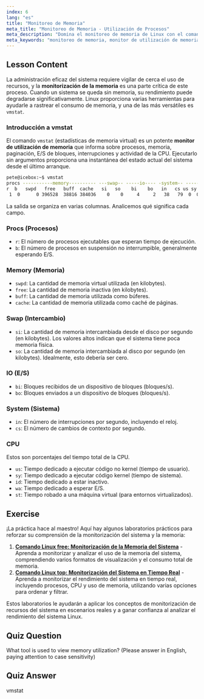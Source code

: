 ```yaml
---
index: 6
lang: "es"
title: "Monitoreo de Memoria"
meta_title: "Monitoreo de Memoria - Utilización de Procesos"
meta_description: "Domina el monitoreo de memoria de Linux con el comando vmstat. Esta guía explica cómo usar este potente monitor de utilización de memoria para analizar métricas de rendimiento del sistema."
meta_keywords: "monitoreo de memoria, monitor de utilización de memoria, vmstat, memoria linux, rendimiento del sistema, uso de memoria, tutorial linux"
---
```


## Lesson Content

La administración eficaz del sistema requiere vigilar de cerca el uso de recursos, y la **monitorización de la memoria** es una parte crítica de este proceso. Cuando un sistema se queda sin memoria, su rendimiento puede degradarse significativamente. Linux proporciona varias herramientas para ayudarle a rastrear el consumo de memoria, y una de las más versátiles es `vmstat`.

### Introducción a vmstat

El comando `vmstat` (estadísticas de memoria virtual) es un potente **monitor de utilización de memoria** que informa sobre procesos, memoria, paginación, E/S de bloques, interrupciones y actividad de la CPU. Ejecutarlo sin argumentos proporciona una instantánea del estado actual del sistema desde el último arranque.

```bash
pete@icebox:~$ vmstat
procs -----------memory---------- ---swap-- -----io---- -system-- ------cpu-----
r  b   swpd   free   buff  cache   si   so    bi    bo   in   cs us sy id wa st
 1  0      0 396528  38816 384036    0    0     4     2   38   79  0  0 99  0  0
```

La salida se organiza en varias columnas. Analicemos qué significa cada campo.

### Procs (Procesos)

- `r`: El número de procesos ejecutables que esperan tiempo de ejecución.
- `b`: El número de procesos en suspensión no interrumpible, generalmente esperando E/S.

### Memory (Memoria)

- `swpd`: La cantidad de memoria virtual utilizada (en kilobytes).
- `free`: La cantidad de memoria inactiva (en kilobytes).
- `buff`: La cantidad de memoria utilizada como búferes.
- `cache`: La cantidad de memoria utilizada como caché de páginas.

### Swap (Intercambio)

- `si`: La cantidad de memoria intercambiada desde el disco por segundo (en kilobytes). Los valores altos indican que el sistema tiene poca memoria física.
- `so`: La cantidad de memoria intercambiada al disco por segundo (en kilobytes). Idealmente, esto debería ser cero.

### IO (E/S)

- `bi`: Bloques recibidos de un dispositivo de bloques (bloques/s).
- `bo`: Bloques enviados a un dispositivo de bloques (bloques/s).

### System (Sistema)

- `in`: El número de interrupciones por segundo, incluyendo el reloj.
- `cs`: El número de cambios de contexto por segundo.

### CPU

Estos son porcentajes del tiempo total de la CPU.

- `us`: Tiempo dedicado a ejecutar código no kernel (tiempo de usuario).
- `sy`: Tiempo dedicado a ejecutar código kernel (tiempo de sistema).
- `id`: Tiempo dedicado a estar inactivo.
- `wa`: Tiempo dedicado a esperar E/S.
- `st`: Tiempo robado a una máquina virtual (para entornos virtualizados).

## Exercise

¡La práctica hace al maestro! Aquí hay algunos laboratorios prácticos para reforzar su comprensión de la monitorización del sistema y la memoria:

1. **[Comando Linux free: Monitorización de la Memoria del Sistema](https://labex.io/es/labs/linux-linux-free-command-monitoring-system-memory-388496)** - Aprenda a monitorizar y analizar el uso de la memoria del sistema, comprendiendo varios formatos de visualización y el consumo total de memoria.
2. **[Comando Linux top: Monitorización del Sistema en Tiempo Real](https://labex.io/es/labs/linux-linux-top-command-real-time-system-monitoring-388500)** - Aprenda a monitorizar el rendimiento del sistema en tiempo real, incluyendo procesos, CPU y uso de memoria, utilizando varias opciones para ordenar y filtrar.

Estos laboratorios le ayudarán a aplicar los conceptos de monitorización de recursos del sistema en escenarios reales y a ganar confianza al analizar el rendimiento del sistema Linux.

## Quiz Question

What tool is used to view memory utilization? (Please answer in English, paying attention to case sensitivity)

## Quiz Answer

vmstat
